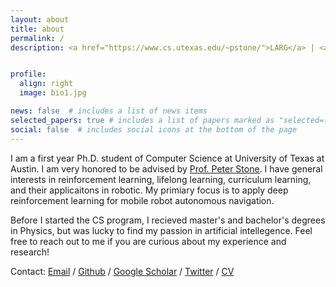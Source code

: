 ```yaml
---
layout: about
title: about
permalink: /
description: <a href="https://www.cs.utexas.edu/~pstone/">LARG</a> | <a href="https://www.cs.utexas.edu/">UTCS</a> | <a href="https://robotics.utexas.edu/">Texas Robotic</a> | zfxu [at] utexas.edu


profile:
  align: right
  image: bio1.jpg

news: false  # includes a list of news items
selected_papers: true # includes a list of papers marked as "selected={true}"
social: false  # includes social icons at the bottom of the page
---
```


I am a first year Ph.D. student of Computer Science at University of Texas at Austin. I am very honored to be advised by <a href="https://www.cs.utexas.edu/~pstone/">Prof. Peter Stone</a>. I have general interests in reinforcement learning, lifelong learning, curriculum learning, and their applicaitons in robotic. My primiary focus is to apply deep reinforcement learning for mobile robot autonomous navigation.

Before I started the CS program, I recieved master's and bachelor's degrees in Physics, but was lucky to find my passion in artificial intellegence. Feel free to reach out to me if you are curious about my experience and research! 

Contact: <a href="mailto:zfxu@utexas.edu">Email</a> / <a href="https://github.com/Daffan">Github</a> / <a href="https://scholar.google.com/citations?user=d6Hj8JQAAAAJ&hl=en">Google Scholar</a> / <a href="https://twitter.com/JefferyXu4">Twitter</a> / <a href="/assets/pdf/CV_Zifan_Xu.pdf">CV</a>